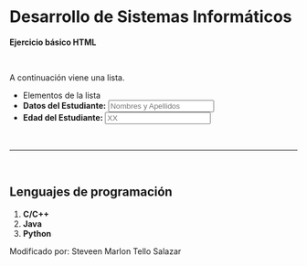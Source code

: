 <!DOCTYPE html>
<html lang="en">
<head>
    <meta charset="UTF-8">
    <meta http-equiv="X-UA-Compatible" content="IE=edge">
    <meta name="viewport" content="width=device-width, initial-scale=1.0">
    <title>Ejercicio base de HTML</title>
</head>
<body>
    <h1>Desarrollo de Sistemas Informáticos</h1>
    <p><b>Ejercicio básico HTML</b></p>
    <br>
    <p>A continuación viene una lista.</p>
    <ul>
        <li>Elementos de la lista</li>
        <li>
            <b>Datos del Estudiante:</b>
            <input type="text" placeholder="Nombres y Apellidos">
        </li>
        <li>
            <b>Edad del Estudiante:</b>
            <input type="text" placeholder="XX">
        </li>
    </ul>
    <br>        
    <hr>
    <br>
    <h2>Lenguajes de programación</h2>
    <ol>
        <li><b>C/C++</b></li>
        <li><b>Java</b></li>
        <li><b>Python</b></li>
    </ol>
    <p>Modificado por: Steveen Marlon Tello Salazar</p>
</body>
</html>
